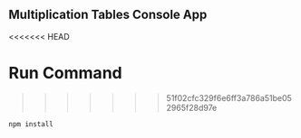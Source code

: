## Multiplication Tables Console App
<<<<<<< HEAD

 Run Command
=======
>>>>>>> 51f02cfc329f6e6ff3a786a51be052965f28d97e

````````````
npm install
````````````
